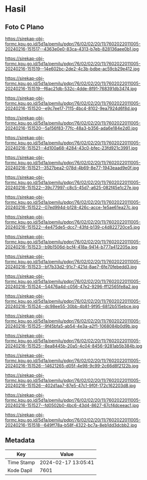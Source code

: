 # Hasil

## Foto C Plano

https://sirekap-obj-formc.kpu.go.id/5d1a/pemilu/pdpr/76/02/02/20/11/7602022011005-20240216-151517--4363e0e0-83ca-4313-b7eb-828136aee0b1.jpg

https://sirekap-obj-formc.kpu.go.id/5d1a/pemilu/pdpr/76/02/02/20/11/7602022011005-20240216-151519--14e602bc-2de2-4c3b-bdbe-ac59cb29e412.jpg

https://sirekap-obj-formc.kpu.go.id/5d1a/pemilu/pdpr/76/02/02/20/11/7602022011005-20240216-151519--f6ac21db-532c-4dde-8f91-768391db3474.jpg

https://sirekap-obj-formc.kpu.go.id/5d1a/pemilu/pdpr/76/02/02/20/11/7602022011005-20240216-151520--e9c7ee17-7115-4bc4-8102-9ea7924d6f8d.jpg

https://sirekap-obj-formc.kpu.go.id/5d1a/pemilu/pdpr/76/02/02/20/11/7602022011005-20240216-151520--5a156f83-77fc-48a3-b356-ada6e184e2d0.jpg

https://sirekap-obj-formc.kpu.go.id/5d1a/pemilu/pdpr/76/02/02/20/11/7602022011005-20240216-151521--4d100a68-4284-43c0-bfec-23fd921c3991.jpg

https://sirekap-obj-formc.kpu.go.id/5d1a/pemilu/pdpr/76/02/02/20/11/7602022011005-20240216-151521--3527bea2-078d-4b69-8e77-1943eaad9e0f.jpg

https://sirekap-obj-formc.kpu.go.id/5d1a/pemilu/pdpr/76/02/02/20/11/7602022011005-20240216-151522--39c77997-c8c5-45d7-a625-082f45e1c27e.jpg

https://sirekap-obj-formc.kpu.go.id/5d1a/pemilu/pdpr/76/02/02/20/11/7602022011005-20240216-151522--07ed994d-b128-426c-acce-1e5ae61ea27c.jpg

https://sirekap-obj-formc.kpu.go.id/5d1a/pemilu/pdpr/76/02/02/20/11/7602022011005-20240216-151522--4e475de5-dcc7-43fd-b139-c4d822720ce5.jpg

https://sirekap-obj-formc.kpu.go.id/5d1a/pemilu/pdpr/76/02/02/20/11/7602022011005-20240216-151523--b9b1506d-bcf4-418a-9414-b777a412205a.jpg

https://sirekap-obj-formc.kpu.go.id/5d1a/pemilu/pdpr/76/02/02/20/11/7602022011005-20240216-151523--bf7b33d2-91c7-421d-8ae7-6fe70febedd3.jpg

https://sirekap-obj-formc.kpu.go.id/5d1a/pemilu/pdpr/76/02/02/20/11/7602022011005-20240216-151524--54476a4d-c056-47e2-9296-ff12565fe8a2.jpg

https://sirekap-obj-formc.kpu.go.id/5d1a/pemilu/pdpr/76/02/02/20/11/7602022011005-20240216-151524--dc98ee55-30bb-4b81-9f95-6812b515ebce.jpg

https://sirekap-obj-formc.kpu.go.id/5d1a/pemilu/pdpr/76/02/02/20/11/7602022011005-20240216-151525--9f45bfa5-ab54-4e3a-a2f1-1068084b0d9b.jpg

https://sirekap-obj-formc.kpu.go.id/5d1a/pemilu/pdpr/76/02/02/20/11/7602022011005-20240216-151525--8ea8445b-20a5-4c04-8456-9281ab5b384b.jpg

https://sirekap-obj-formc.kpu.go.id/5d1a/pemilu/pdpr/76/02/02/20/11/7602022011005-20240216-151526--14621265-d05f-4e98-9c99-2c66d8f2122b.jpg

https://sirekap-obj-formc.kpu.go.id/5d1a/pemilu/pdpr/76/02/02/20/11/7602022011005-20240216-151526--402d1aa7-87e5-47c1-9f0f-172c162203d8.jpg

https://sirekap-obj-formc.kpu.go.id/5d1a/pemilu/pdpr/76/02/02/20/11/7602022011005-20240216-151527--fd0502b0-4bc6-43d4-8627-67cf4dceeac1.jpg

https://sirekap-obj-formc.kpu.go.id/5d1a/pemilu/pdpr/76/02/02/20/11/7602022011005-20240216-151518--649ff78a-b58f-4322-bc7a-8eb1dd3dcbb2.jpg


## Metadata

| Key        | Value               |
| ---------- | ------------------- |
| Time Stamp | 2024-02-17 13:05:41 |
| Kode Dapil | 7601                |



